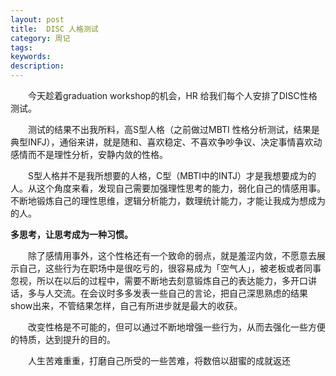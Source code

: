 ```yaml
---
layout: post
title:  DISC 人格测试
category: 周记
tags:
keywords:
description:
---
```





&emsp;&emsp;今天趁着graduation workshop的机会，HR 给我们每个人安排了DISC性格测试。

&emsp;&emsp;测试的结果不出我所料，高S型人格（之前做过MBTI 性格分析测试，结果是典型INFJ），通俗来讲，就是随和、喜欢稳定、不喜欢争吵争议、决定事情喜欢动感情而不是理性分析，安静内敛的性格。

&emsp;&emsp;S型人格并不是我所想要的人格，C型（MBTI中的INTJ）才是我想要成为的人。从这个角度来看，发现自己需要加强理性思考的能力，弱化自己的情感用事。不断地锻炼自己的理性思维，逻辑分析能力，数理统计能力，才能让我成为想成为的人。

**多思考，让思考成为一种习惯。**

&emsp;&emsp;除了感情用事外，这个性格还有一个致命的弱点，就是羞涩内敛，不愿意去展示自己，这些行为在职场中是很吃亏的，很容易成为「空气人」，被老板或者同事忽视，所以在以后的过程中，需要不断地去刻意锻炼自己的表达能力，多开口讲话，多与人交流。在会议时多多发表一些自己的言论，把自己深思熟虑的结果show出来，不管结果怎样，自己有所进步就是最大的收获。

&emsp;&emsp;改变性格是不可能的，但可以通过不断地增强一些行为，从而去强化一些方便的特质，达到提升的目的。

&emsp;&emsp;人生苦难重重，打磨自己所受的一些苦难，将数倍以甜蜜的成就返还

